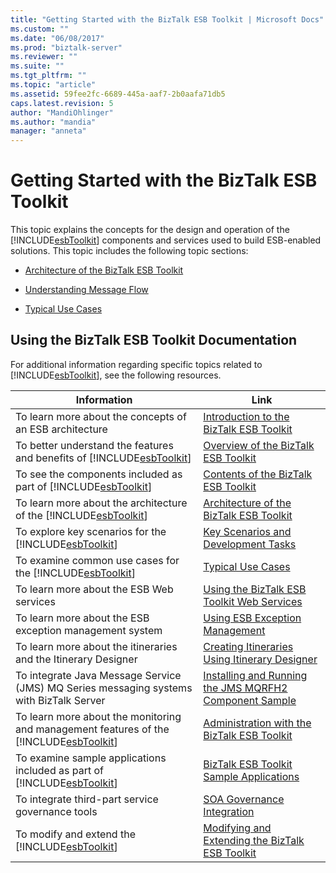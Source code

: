 ```yaml
---
title: "Getting Started with the BizTalk ESB Toolkit | Microsoft Docs"
ms.custom: ""
ms.date: "06/08/2017"
ms.prod: "biztalk-server"
ms.reviewer: ""
ms.suite: ""
ms.tgt_pltfrm: ""
ms.topic: "article"
ms.assetid: 59fee2fc-6689-445a-aaf7-2b0aafa71db5
caps.latest.revision: 5
author: "MandiOhlinger"
ms.author: "mandia"
manager: "anneta"
---
```

# Getting Started with the BizTalk ESB Toolkit
This topic explains the concepts for the design and operation of the [!INCLUDE[esbToolkit](../includes/esbtoolkit-md.md)] components and services used to build ESB-enabled solutions. This topic includes the following topic sections:  

-   [Architecture of the BizTalk ESB Toolkit](../esb-toolkit/architecture-of-the-biztalk-esb-toolkit.md)  

-   [Understanding Message Flow](../esb-toolkit/understanding-message-flow.md)  

-   [Typical Use Cases](../esb-toolkit/typical-use-cases.md)  

## Using the BizTalk ESB Toolkit Documentation  
 For additional information regarding specific topics related to [!INCLUDE[esbToolkit](../includes/esbtoolkit-md.md)], see the following resources.  


|                                                      Information                                                       |                                                                Link                                                                |
|------------------------------------------------------------------------------------------------------------------------|------------------------------------------------------------------------------------------------------------------------------------|
|                                To learn more about the concepts of an ESB architecture                                 |                [Introduction to the BizTalk ESB Toolkit](../esb-toolkit/introduction-to-the-biztalk-esb-toolkit.md)                |
|         To better understand the features and benefits of [!INCLUDE[esbToolkit](../includes/esbtoolkit-md.md)]         |                    [Overview of the BizTalk ESB Toolkit](../esb-toolkit/overview-of-the-biztalk-esb-toolkit.md)                    |
|             To see the components included as part of [!INCLUDE[esbToolkit](../includes/esbtoolkit-md.md)]             |                    [Contents of the BizTalk ESB Toolkit](../esb-toolkit/contents-of-the-biztalk-esb-toolkit.md)                    |
|            To learn more about the architecture of the [!INCLUDE[esbToolkit](../includes/esbtoolkit-md.md)]            |                [Architecture of the BizTalk ESB Toolkit](../esb-toolkit/architecture-of-the-biztalk-esb-toolkit.md)                |
|                 To explore key scenarios for the [!INCLUDE[esbToolkit](../includes/esbtoolkit-md.md)]                  |                    [Key Scenarios and Development Tasks](../esb-toolkit/key-scenarios-and-development-tasks.md)                    |
|                To examine common use cases for the [!INCLUDE[esbToolkit](../includes/esbtoolkit-md.md)]                |                                      [Typical Use Cases](../esb-toolkit/typical-use-cases.md)                                      |
|                                        To learn more about the ESB Web services                                        |             [Using the BizTalk ESB Toolkit Web Services](../esb-toolkit/using-the-biztalk-esb-toolkit-web-services.md)             |
|                                To learn more about the ESB exception management system                                 |                         [Using ESB Exception Management](../esb-toolkit/using-esb-exception-management.md)                         |
|                             To learn more about the itineraries and the Itinerary Designer                             |          [Creating Itineraries Using Itinerary Designer](../esb-toolkit/creating-itineraries-using-itinerary-designer.md)          |
|                To integrate Java Message Service (JMS) MQ Series messaging systems with BizTalk Server                 | [Installing and Running the JMS MQRFH2 Component Sample](../esb-toolkit/installing-and-running-the-jms-mqrfh2-component-sample.md) |
| To learn more about the monitoring and management features of the [!INCLUDE[esbToolkit](../includes/esbtoolkit-md.md)] |            [Administration with the BizTalk ESB Toolkit](../esb-toolkit/administration-with-the-biztalk-esb-toolkit.md)            |
|        To examine sample applications included as part of [!INCLUDE[esbToolkit](../includes/esbtoolkit-md.md)]         |                [BizTalk ESB Toolkit Sample Applications](../esb-toolkit/biztalk-esb-toolkit-sample-applications.md)                |
|                                    To integrate third-part service governance tools                                    |                             [SOA Governance Integration](../esb-toolkit/soa-governance-integration.md)                             |
|                     To modify and extend the [!INCLUDE[esbToolkit](../includes/esbtoolkit-md.md)]                      |        [Modifying and Extending the BizTalk ESB Toolkit](../esb-toolkit/modifying-and-extending-the-biztalk-esb-toolkit.md)        |

